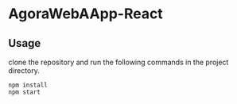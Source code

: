 # AgoraWebAApp-React

## Usage

clone the repository and run the following commands in the project directory.
```
npm install
npm start
```
